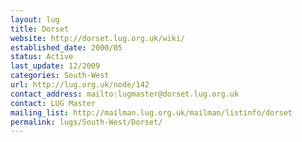 ```yaml
---
layout: lug
title: Dorset
website: http://dorset.lug.org.uk/wiki/
established_date: 2000/05
status: Active
last_update: 12/2009
categories: South-West
url: http://lug.org.uk/node/142
contact_address: mailto:lugmaster@dorset.lug.org.uk
contact: LUG Master
mailing_list: http://mailman.lug.org.uk/mailman/listinfo/dorset
permalink: lugs/South-West/Dorset/
---
```

